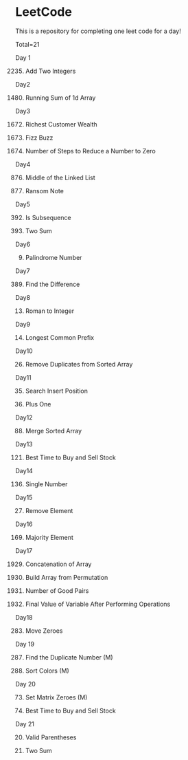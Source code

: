 # LeetCode

This is a repository for completing one leet code for a day!

Total=21

Day 1 

2235. Add Two Integers

Day2

1480. Running Sum of 1d Array

Day3

1672. Richest Customer Wealth

412. Fizz Buzz
     
1342. Number of Steps to Reduce a Number to Zero

Day4

876. Middle of the Linked List

383. Ransom Note

Day5

392. Is Subsequence
     
1. Two Sum

Day6

9. Palindrome Number

Day7 

389. Find the Difference

Day8

13. Roman to Integer

Day9

14. Longest Common Prefix

Day10

26. Remove Duplicates from Sorted Array

Day11

35. Search Insert Position

66. Plus One

Day12

88. Merge Sorted Array

Day13

121. Best Time to Buy and Sell Stock

Day14

136. Single Number

Day15

27. Remove Element

Day16

169. Majority Element

Day17

1929. Concatenation of Array

1920. Build Array from Permutation

1512. Number of Good Pairs

2011. Final Value of Variable After Performing Operations

Day18

283. Move Zeroes

Day 19

287. Find the Duplicate Number (M)

75. Sort Colors (M)

Day 20

73. Set Matrix Zeroes (M)

121. Best Time to Buy and Sell Stock

Day 21

20. Valid Parentheses

1. Two Sum
